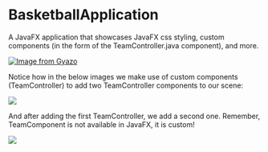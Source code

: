 # BasketballApplication

A JavaFX application that showcases JavaFX css styling, custom components (in the form of the TeamController.java component), and more. 

[![Image from Gyazo](https://i.gyazo.com/174ee5172b987d76f0629b46bd0ce8e1.gif)](https://gyazo.com/174ee5172b987d76f0629b46bd0ce8e1)

Notice how in the below images we make use of custom components (TeamController) to add two TeamController components to our scene:

<img src="https://imgur.com/pVQPtua.png"/>

And after adding the first TeamController, we add a second one. Remember, TeamComponent is not available in JavaFX, it is custom!

<img src="https://imgur.com/daEFLTP.png"/>

